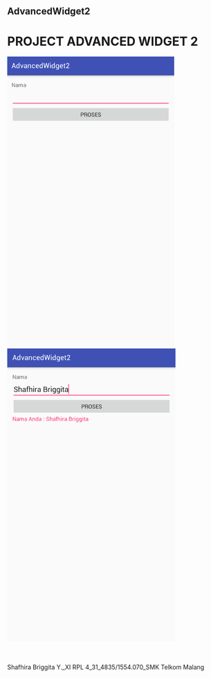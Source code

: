 ## AdvancedWidget2

# PROJECT ADVANCED WIDGET 2 <br>

![screenshots](https://github.com/sbbriggitash/AdvancedWidget2/blob/master/AW2-1.PNG)<br>
![screenshots](https://github.com/sbbriggitash/AdvancedWidget2/blob/master/AW2-2.PNG)<br><br><br>

Shafhira Briggita Y._XI RPL 4_31_4835/1554.070_SMK Telkom Malang
